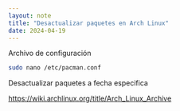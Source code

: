 ```yaml
---
layout: note
title: "Desactualizar paquetes en Arch Linux"
date: 2024-04-19
---
```


Archivo de configuración

```bash
sudo nano /etc/pacman.conf
```

Desactualizar paquetes a fecha especifica

https://wiki.archlinux.org/title/Arch_Linux_Archive